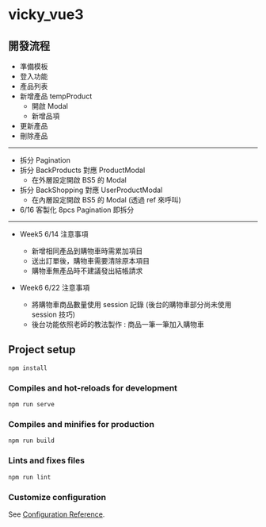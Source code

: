 # vicky_vue3

## 開發流程

- 準備模板
- 登入功能
- 產品列表
- 新增產品 tempProduct
  - 開啟 Modal
  - 新增品項
- 更新產品
- 刪除產品

---

- 拆分 Pagination
- 拆分 BackProducts 對應 ProductModal
  - 在外層設定開啟 BS5 的 Modal
- 拆分 BackShopping 對應 UserProductModal
  - 在內層設定開啟 BS5 的 Modal (透過 ref 來呼叫)
- 6/16 客製化 8pcs Pagination 即拆分
---

- Week5 6/14 注意事項
  - 新增相同產品到購物車時需累加項目
  - 送出訂單後，購物車需要清除原本項目
  - 購物車無產品時不建議發出結帳請求

- Week6 6/22 注意事項
  - 將購物車商品數量使用 session 記錄 (後台的購物車部分尚未使用 session 技巧)
  - 後台功能依照老師的教法製作 :  商品一筆一筆加入購物車

## Project setup
```
npm install
```

### Compiles and hot-reloads for development
```
npm run serve
```

### Compiles and minifies for production
```
npm run build
```

### Lints and fixes files
```
npm run lint
```

### Customize configuration
See [Configuration Reference](https://cli.vuejs.org/config/).
